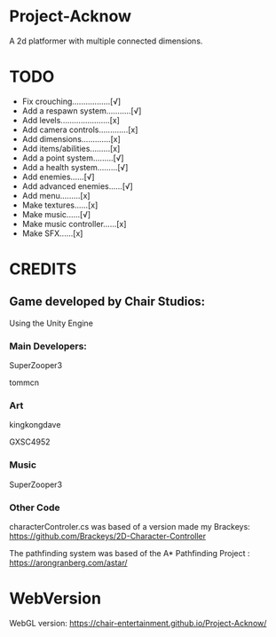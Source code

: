# Project-Acknow

A 2d platformer with multiple connected dimensions.

# TODO
- Fix crouching.................[√]
- Add a respawn system...….....[√]
- Add levels......................[x]
- Add camera controls.............[x]
- Add dimensions.............[x]
- Add items/abilities.........[x]
- Add a point system.........[√]
- Add a health system.........[√]
- Add enemies......[√]
- Add advanced enemies......[√]
- Add menu.........[x]
- Make textures......[x]
- Make music......[√]
- Make music controller......[x]
- Make SFX......[x]

# CREDITS

## Game developed by Chair Studios:

Using the Unity Engine

### Main Developers: 

SuperZooper3

tommcn

### Art

kingkongdave

GXSC4952

### Music

SuperZooper3

### Other Code

characterControler.cs was based of a version made my Brackeys: https://github.com/Brackeys/2D-Character-Controller

The pathfinding system was based of the A* Pathfinding Project : https://arongranberg.com/astar/

# WebVersion

WebGL version: https://chair-entertainment.github.io/Project-Acknow/















